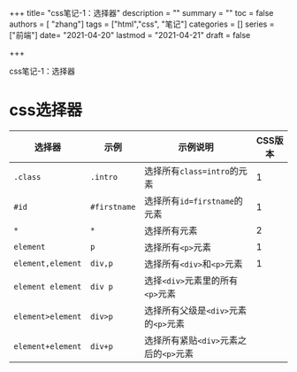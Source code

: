 +++
title= "css笔记-1：选择器"
description = ""
summary = ""
toc = false
authors = [ "zhang"]
tags = ["html","css", "笔记"]
categories = []
series = ["前端"]
date= "2021-04-20"
lastmod = "2021-04-21"
draft = false

+++

css笔记-1：选择器
<!--more-->

# css选择器

| 选择器            | 示例         | 示例说明                               | CSS版本 |
| ----------------- | ------------ | -------------------------------------- | ------- |
| `.class`          | `.intro`     | 选择所有`class=intro`的元素            | 1       |
| `#id`             | `#firstname` | 选择所有`id=firstname`的元素           | 1       |
| `*`               | `*`          | 选择所有元素                           | 2       |
| `element`         | `p`          | 选择所有`<p>`元素                      | 1       |
| `element,element` | `div,p`      | 选择所有`<div>`和`<p>`元素             | 1       |
| `element element` | `div p`      | 选择`<div>`元素里的所有`<p>`元素       |         |
| `element>element` | `div>p`      | 选择所有父级是`<div>`元素的`<p>`元素   |         |
| `element+element` | `div+p`      | 选择所有紧贴`<div>`元素之后的`<p>`元素 |         |

